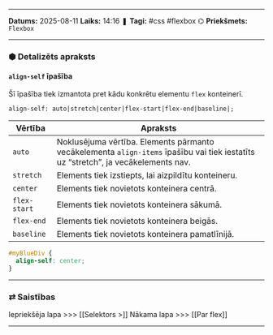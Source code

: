 ___

**Datums:** 2025-08-11
**Laiks:** 14:16
❚ **Tagi:** #css #flexbox 
⌬ **Priekšmets:**  `Flexbox`

---
### ⬢ Detalizēts apraksts
#### `align-self` īpašība

Šī īpašība tiek izmantota pret kādu konkrētu elementu `flex` konteinerī.

```
align-self: auto|stretch|center|flex-start|flex-end|baseline|;
```

| Vērtība      | Apraksts                                                                                                                          |
| ------------ | --------------------------------------------------------------------------------------------------------------------------------- |
| `auto`       | Noklusējuma vērtība. Elements pārmanto vecākelementa `align-items` īpašību vai tiek iestatīts uz “stretch”, ja vecākelements nav. |
| `stretch`    | Elements tiek izstiepts, lai aizpildītu konteineru.                                                                               |
| `center`     | Elements tiek novietots konteinera centrā.                                                                                        |
| `flex-start` | Elements tiek novietots konteinera sākumā.                                                                                        |
| `flex-end`   | Elements tiek novietots konteinera beigās.                                                                                        |
| `baseline`   | Elements tiek novietots konteinera pamatlīnijā.                                                                                   |

```css
#myBlueDiv {
  align-self: center;
}
```

---
### ⇄ Saistības

Iepriekšēja lapa >>> [[Selektors >]]
Nākama lapa >>> [[Par flex]]

---